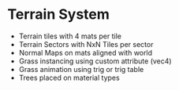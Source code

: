 # Terrain System
* Terrain tiles with 4 mats per tile
* Terrain Sectors with NxN Tiles per sector
* Normal Maps on mats aligned with world
* Grass instancing using custom attribute (vec4)
* Grass animation using trig or trig table
* Trees placed on material types
